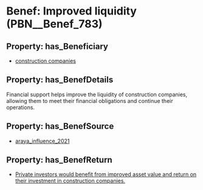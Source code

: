 # Benef: __Improved liquidity__ (PBN__Benef_783)

## Property: has_Beneficiary

* [construction companies](../Stakeholder/PBN__Stakeholder_181)

## Property: has_BenefDetails

Financial support helps improve the liquidity of construction companies, allowing them to meet their financial obligations and continue their operations.

## Property: has_BenefSource

* [araya_influence_2021](../Article/PBN__Article_157)

## Property: has_BenefReturn

* [Private investors would benefit from improved asset value and return on their investment in construction companies.](../BenefReturn/PBN__BenefReturn_852)

